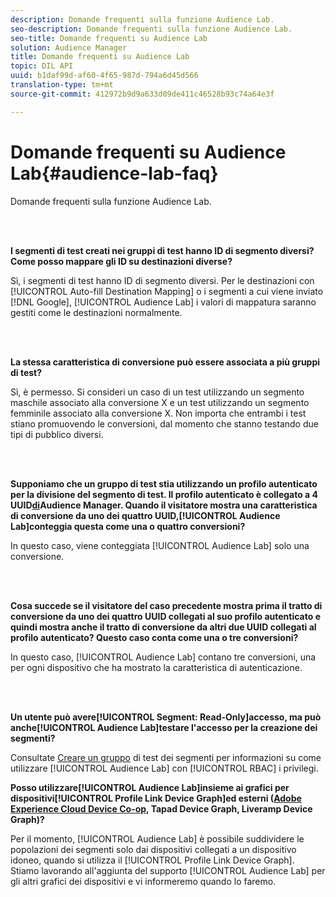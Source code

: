 ```yaml
---
description: Domande frequenti sulla funzione Audience Lab.
seo-description: Domande frequenti sulla funzione Audience Lab.
seo-title: Domande frequenti su Audience Lab
solution: Audience Manager
title: Domande frequenti su Audience Lab
topic: DIL API
uuid: b1daf99d-af60-4f65-987d-794a6d45d566
translation-type: tm+mt
source-git-commit: 412972b9d9a633d09de411c46528b93c74a64e3f

---
```



# Domande frequenti su Audience Lab{#audience-lab-faq}

Domande frequenti sulla funzione Audience Lab.

<!-- 

audience-lab-faq.xml

 -->

<br> 

**I segmenti di test creati nei gruppi di test hanno ID di segmento diversi? Come posso mappare gli ID su destinazioni diverse?**

Sì, i segmenti di test hanno ID di segmento diversi. Per le destinazioni con [!UICONTROL Auto-fill Destination Mapping] o i segmenti a cui viene inviato [!DNL Google], [!UICONTROL Audience Lab] i valori di mappatura saranno gestiti come le destinazioni normalmente.

<br> 

**La stessa caratteristica di conversione può essere associata a più gruppi di test?**

Sì, è permesso. Si consideri un caso di un test utilizzando un segmento maschile associato alla conversione X e un test utilizzando un segmento femminile associato alla conversione X. Non importa che entrambi i test stiano promuovendo le conversioni, dal momento che stanno testando due tipi di pubblico diversi.

<br> 

**Supponiamo che un gruppo di test stia utilizzando un profilo autenticato per la divisione del segmento di test. Il profilo autenticato è collegato a 4 UUID[di](../reference/ids-in-aam.md)Audience Manager. Quando il visitatore mostra una caratteristica di conversione da uno dei quattro UUID,[!UICONTROL Audience Lab]conteggia questa come una o quattro conversioni?**

In questo caso, viene conteggiata [!UICONTROL Audience Lab] solo una conversione.

<br> 

**Cosa succede se il visitatore del caso precedente mostra prima il tratto di conversione da uno dei quattro UUID collegati al suo profilo autenticato e quindi mostra anche il tratto di conversione da altri due UUID collegati al profilo autenticato? Questo caso conta come una o tre conversioni?**

In questo caso, [!UICONTROL Audience Lab] contano tre conversioni, una per ogni dispositivo che ha mostrato la caratteristica di autenticazione.

<br> 

**Un utente può avere[!UICONTROL Segment: Read-Only]accesso, ma può anche[!UICONTROL Audience Lab]testare l&#39;accesso per la creazione dei segmenti?**

Consultate [Creare un gruppo](../features/audience-lab/audience-lab-manage-test-groups.md#create-test-groups) di test dei segmenti per informazioni su come utilizzare [!UICONTROL Audience Lab] con [!UICONTROL RBAC] i privilegi.

**Posso utilizzare[!UICONTROL Audience Lab]insieme ai grafici per dispositivi[!UICONTROL Profile Link Device Graph]ed esterni ([Adobe Experience Cloud Device Co-op](https://docs.adobe.com/content/help/en/device-co-op/using/home.html), Tapad Device Graph, Liveramp Device Graph)?**

Per il momento, [!UICONTROL Audience Lab] è possibile suddividere le popolazioni dei segmenti solo dai dispositivi collegati a un dispositivo idoneo, quando si utilizza il [!UICONTROL Profile Link Device Graph]. Stiamo lavorando all&#39;aggiunta del supporto [!UICONTROL Audience Lab] per gli altri grafici dei dispositivi e vi informeremo quando lo faremo.
